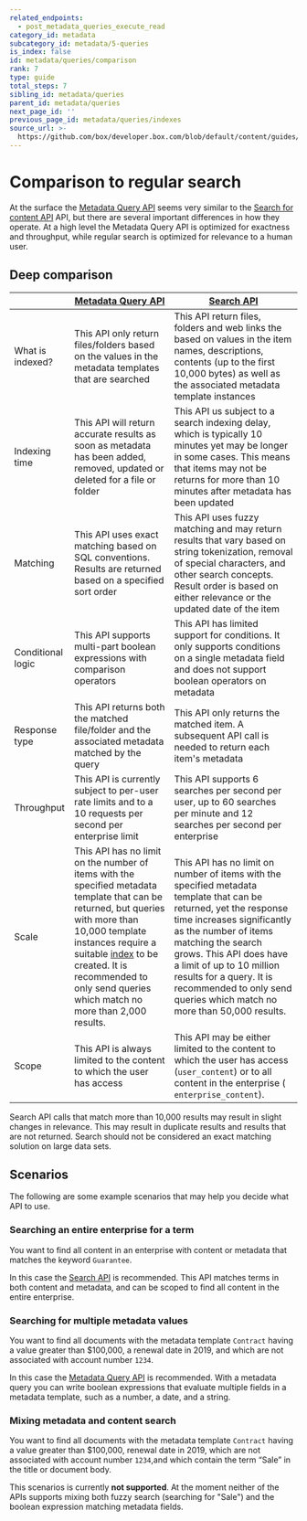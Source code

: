 ```yaml
---
related_endpoints:
  - post_metadata_queries_execute_read
category_id: metadata
subcategory_id: metadata/5-queries
is_index: false
id: metadata/queries/comparison
rank: 7
type: guide
total_steps: 7
sibling_id: metadata/queries
parent_id: metadata/queries
next_page_id: ''
previous_page_id: metadata/queries/indexes
source_url: >-
  https://github.com/box/developer.box.com/blob/default/content/guides/metadata/5-queries/7-comparison.md
---
```


# Comparison to regular search

At the surface the [Metadata Query API][mdq_api] seems very similar to the
[Search for content API][search] API, but there are several important
differences in how they operate. At a high level the Metadata Query API is
optimized for exactness and throughput, while regular search is optimized for
relevance to a human user.

## Deep comparison

<!-- markdownlint-disable line-length -->

|                   | [Metadata Query API][mdq_api]                                                                                                                                                                                                                                                                                       | [Search API][search]                                                                                                                                                                                                                                                                                                                                    |
|-------------------|---------------------------------------------------------------------------------------------------------------------------------------------------------------------------------------------------------------------------------------------------------------------------------------------------------------------|---------------------------------------------------------------------------------------------------------------------------------------------------------------------------------------------------------------------------------------------------------------------------------------------------------------------------------------------------------|
| What is indexed?  | This API only return files/folders based on the values in the metadata templates that are searched                                                                                                                                                                                                                  | This API return files, folders and web links the based on values in the item names, descriptions, contents (up to the first 10,000 bytes) as well as the associated metadata template instances                                                                                                                                                         |
| Indexing time     | This API will return accurate results as soon as metadata has been added, removed, updated or deleted for a file or folder                                                                                                                                                                                          | This API us subject to a search indexing delay, which is typically 10 minutes yet may be longer in some cases. This means that items may not be returns for more than 10 minutes after metadata has been updated                                                                                                                                        |
| Matching          | This API uses exact matching based on SQL conventions. Results are returned based on a specified sort order                                                                                                                                                                                                         | This API uses fuzzy matching and may return results that vary based on string tokenization, removal of special characters, and other search concepts. Result order is based on either relevance or the updated date of the item                                                                                                                         |
| Conditional logic | This API supports multi-part boolean expressions with comparison operators                                                                                                                                                                                                                                          | This API has limited support for conditions. It only supports conditions on a single metadata field and does not support boolean operators on metadata                                                                                                                                                                                                  |
| Response type     | This API returns both the matched file/folder and the associated metadata matched by the query                                                                                                                                                                                                                      | This API only returns the matched item. A subsequent API call is needed to return each item's metadata                                                                                                                                                                                                                                                  |
| Throughput        | This API is currently subject to per-user rate limits and to a 10 requests per second per enterprise limit                                                                                                                                                                                                          | This API supports 6 searches per second per user, up to 60 searches per minute and 12 searches per second per enterprise                                                                                                                                                                                                                                |
| Scale             | This API has no limit on the number of items with the specified metadata template that can be returned, but queries with more than 10,000 template instances require a suitable [index](g://metadata/queries/indexes) to be created. It is recommended to only send queries which match no more than 2,000 results. | This API has no limit on number of items with the specified metadata template that can be returned, yet the response time increases significantly as the number of items matching the search grows. This API does have a limit of up to 10 million results for a query. It is recommended to only send queries which match no more than 50,000 results. |
| Scope             | This API is always limited to the content to which the user has access                                                                                                                                                                                                                                              | This API may be either limited to the content to which the user has access (`​user_content​`) or to all content in the enterprise (`​enterprise_content​`).                                                                                                                                                                                             |

<!-- markdownlint-enable line-length -->

<Message warning>

Search API calls that match more than 10,000 results may result in slight
changes in relevance. This may result in duplicate results and results that
are not returned. Search should not be considered an ​exact matching​ solution
on large data sets.

</Message>

## Scenarios

The following are some example scenarios that may help you decide what API to use.

### Searching an entire enterprise for a term

You want to find all content in an enterprise with content or metadata that
matches the keyword `Guarantee`.

In this case the [Search API][search] is recommended. This API matches terms
in both content and metadata, and can be scoped to find all content in the
entire enterprise.

### Searching for multiple metadata values

You want to find all documents with the metadata template `​Contract​` having a
value greater than $100,000, a renewal date in 2019, and which are ​not​ associated
with account number `​1234`.

In this case the [Metadata Query API][mdq_api] is recommended. With a metadata
query you can write boolean expressions that evaluate multiple fields in
a metadata template, such as a number, a date, and a string.

### Mixing metadata and content search

You want to find all documents with the metadata template `​Contract​` having a
value greater than $100,000, renewal date in 2019, which are ​not​ associated with
account number `​1234`, ​and which contain the term “Sale” in the title or document
body.

This scenarios is currently **not supported**. At the moment neither of the APIs
supports mixing both fuzzy search (searching for "Sale") and the boolean
expression matching metadata fields.

[mdq_api]: e://post_metadata_queries_execute_read
[search]: e://search
